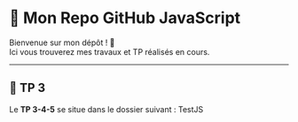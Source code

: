 # 📂 Mon Repo GitHub JavaScript

Bienvenue sur mon dépôt ! 👋  
Ici vous trouverez mes travaux et TP réalisés en cours.

---

## 📝 TP 3

Le **TP 3-4-5** se situe dans le dossier suivant : TestJS

